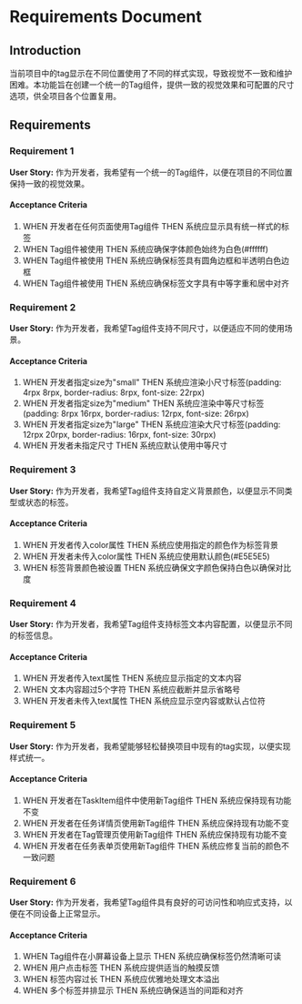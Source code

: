 # Requirements Document

## Introduction

当前项目中的tag显示在不同位置使用了不同的样式实现，导致视觉不一致和维护困难。本功能旨在创建一个统一的Tag组件，提供一致的视觉效果和可配置的尺寸选项，供全项目各个位置复用。

## Requirements

### Requirement 1

**User Story:** 作为开发者，我希望有一个统一的Tag组件，以便在项目的不同位置保持一致的视觉效果。

#### Acceptance Criteria

1. WHEN 开发者在任何页面使用Tag组件 THEN 系统应显示具有统一样式的标签
2. WHEN Tag组件被使用 THEN 系统应确保字体颜色始终为白色(#ffffff)
3. WHEN Tag组件被使用 THEN 系统应确保标签具有圆角边框和半透明白色边框
4. WHEN Tag组件被使用 THEN 系统应确保标签文字具有中等字重和居中对齐

### Requirement 2

**User Story:** 作为开发者，我希望Tag组件支持不同尺寸，以便适应不同的使用场景。

#### Acceptance Criteria

1. WHEN 开发者指定size为"small" THEN 系统应渲染小尺寸标签(padding: 4rpx 8rpx, border-radius: 8rpx, font-size: 22rpx)
2. WHEN 开发者指定size为"medium" THEN 系统应渲染中等尺寸标签(padding: 8rpx 16rpx, border-radius: 12rpx, font-size: 26rpx)
3. WHEN 开发者指定size为"large" THEN 系统应渲染大尺寸标签(padding: 12rpx 20rpx, border-radius: 16rpx, font-size: 30rpx)
4. WHEN 开发者未指定尺寸 THEN 系统应默认使用中等尺寸

### Requirement 3

**User Story:** 作为开发者，我希望Tag组件支持自定义背景颜色，以便显示不同类型或状态的标签。

#### Acceptance Criteria

1. WHEN 开发者传入color属性 THEN 系统应使用指定的颜色作为标签背景
2. WHEN 开发者未传入color属性 THEN 系统应使用默认颜色(#E5E5E5)
3. WHEN 标签背景颜色被设置 THEN 系统应确保文字颜色保持白色以确保对比度

### Requirement 4

**User Story:** 作为开发者，我希望Tag组件支持标签文本内容配置，以便显示不同的标签信息。

#### Acceptance Criteria

1. WHEN 开发者传入text属性 THEN 系统应显示指定的文本内容
2. WHEN 文本内容超过5个字符 THEN 系统应截断并显示省略号
3. WHEN 开发者未传入text属性 THEN 系统应显示空内容或默认占位符

### Requirement 5

**User Story:** 作为开发者，我希望能够轻松替换项目中现有的tag实现，以便实现样式统一。

#### Acceptance Criteria

1. WHEN 开发者在TaskItem组件中使用新Tag组件 THEN 系统应保持现有功能不变
2. WHEN 开发者在任务详情页使用新Tag组件 THEN 系统应保持现有功能不变
3. WHEN 开发者在Tag管理页使用新Tag组件 THEN 系统应保持现有功能不变
4. WHEN 开发者在任务表单页使用新Tag组件 THEN 系统应修复当前的颜色不一致问题

### Requirement 6

**User Story:** 作为开发者，我希望Tag组件具有良好的可访问性和响应式支持，以便在不同设备上正常显示。

#### Acceptance Criteria

1. WHEN Tag组件在小屏幕设备上显示 THEN 系统应确保标签仍然清晰可读
2. WHEN 用户点击标签 THEN 系统应提供适当的触摸反馈
3. WHEN 标签内容过长 THEN 系统应优雅地处理文本溢出
4. WHEN 多个标签并排显示 THEN 系统应确保适当的间距和对齐